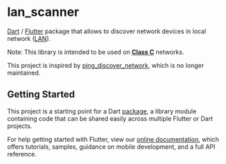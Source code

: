 # lan_scanner

[Dart](https://dart.dev) / [Flutter](https://flutter.dev) package that allows to discover network devices in local network ([LAN](https://en.wikipedia.org/wiki/Local_area_network)).

Note: This library is intended to be used on **[Class C](https://en.wikipedia.org/wiki/Classful_network#Classful_addressing_definition)** networks.

This project is inspired by [ping_discover_network](https://pub.dev/packages/ping_discover_network), which is no longer maintained.

## Getting Started

This project is a starting point for a Dart
[package](https://flutter.dev/developing-packages/),
a library module containing code that can be shared easily across
multiple Flutter or Dart projects.

For help getting started with Flutter, view our
[online documentation](https://flutter.dev/docs), which offers tutorials,
samples, guidance on mobile development, and a full API reference.
